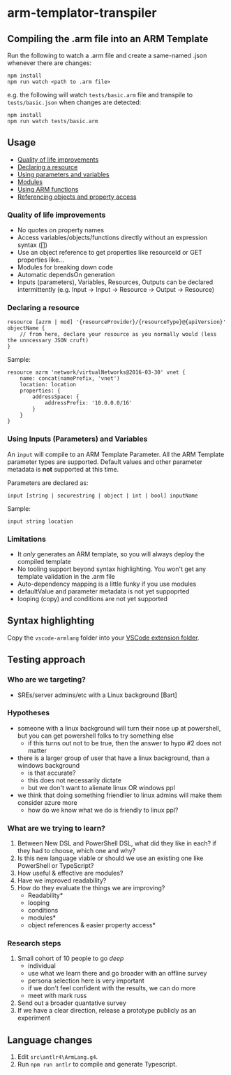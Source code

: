 # arm-templator-transpiler

## Compiling the .arm file into an ARM Template
Run the following to watch a .arm file and create a same-named .json whenever there are changes:

```
npm install
npm run watch <path to .arm file>
```

e.g. the following will watch `tests/basic.arm` file and transpile to `tests/basic.json` when changes are detected: 
```
npm install
npm run watch tests/basic.arm
```

## Usage
* [Quality of life improvements]()
* [Declaring a resource]()
* [Using parameters and variables]()
* [Modules]()
* [Using ARM functions]()
* [Referencing objects and property access]()

### Quality of life improvements
* No quotes on property names
* Access variables/objects/functions directly without an expression syntax ([])
* Use an object reference to get properties like resourceId or GET properties like...
* Modules for breaking down code
* Automatic dependsOn generation
* Inputs (parameters), Variables, Resources, Outputs can be declared intermittently (e.g. Input -> Input -> Resource -> Output -> Resource)

### Declaring a resource
```
resource [azrm | mod] '{resourceProvider}/{resourceType}@{apiVersion}' objectName {
    // from here, declare your resource as you normally would (less the unncessary JSON cruft)
} 
```

Sample:
```
resource azrm 'network/virtualNetworks@2016-03-30' vnet {
    name: concat(namePrefix, 'vnet')
    location: location
    properties: {
        addressSpace: {
            addressPrefix: '10.0.0.0/16'
        }
    }
}
```

### Using Inputs (Parameters) and Variables
An `input` will compile to an ARM Template Parameter. All the ARM Template parameter types are supported. Default values and other parameter metadata is **not** supported at this time.

Parameters are declared as:
```
input [string | securestring | object | int | bool] inputName
```

Sample:
```
input string location
```

### Limitations
* It *only* generates an ARM template, so you will always deploy the compiled template
* No tooling support beyond syntax highlighting. You won't get any template validation in the .arm file
* Auto-dependency mapping is a little funky if you use modules
* defaultValue and parameter metadata is not yet suppoprted
* looping (copy) and conditions are not yet supported

## Syntax highlighting
Copy the `vscode-armlang` folder into your [VSCode extension folder](https://vscode-docs.readthedocs.io/en/stable/extensions/install-extension/#your-extensions-folder).

## Testing approach

### Who are we targeting?
* SREs/server admins/etc with a Linux background [Bart]

### Hypotheses
* someone with a linux background will turn their nose up at powershell, but you can get powershell folks to try something else
    - if this turns out not to be true, then the answer to hypo #2 does not matter
* there is a larger group of user that have a linux background, than a windows background
    - is that accurate?
    - this does not necessarily dictate 
    - but we don't want to alienate linux OR windows ppl
* we think that doing something friendlier to linux admins will make them consider azure more
    - how do we know what we do is friendly to linux ppl?

### What are we trying to learn?
1. Between New DSL and PowerShell DSL, what did they like in each? if they had to choose, which one and why?
1. Is this new language viable or should we use an existing one like PowerShell or TypeScript?
1. How useful & effective are modules?
1. Have we improved readability?
1. How do they evaluate the things we are improving?
   - Readability*
   - looping
   - conditions
   - modules*
   - object references & easier property access*

### Research steps
1. Small cohort of 10 people to go *deep*
    - individual
    - use what we learn there and go broader with an offline survey
    - persona selection here is very important
    - if we don't feel confident with the results, we can do more
    - meet with mark russ
1. Send out a broader quantative survey
1. If we have a clear direction, release a prototype publicly as an experiment

## Language changes
1. Edit `src\antlr4\ArmLang.g4`.
2. Run `npm run antlr` to compile and generate Typescript.